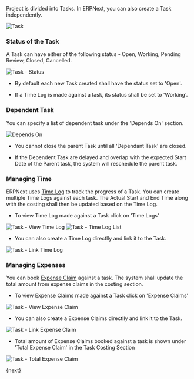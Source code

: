 Project is divided into Tasks. 
In ERPNext, you can also create a Task independently.

<img class="screenshot" alt="Task" src="{{docs_base_url}}/assets/img/project/task.png">

### Status of the Task

A Task can have either of the following status - Open, Working, Pending Review, Closed, Cancelled.

<img class="screenshot" alt="Task - Status" src="{{docs_base_url}}/assets/img/project/task_status.png">

* By default each new Task created shall have the status set to 'Open'.

* If a Time Log is made against a task, its status shall be set to 'Working'.

### Dependent Task

You can specify a list of dependent task under the 'Depends On' section.

<img class="screenshot" alt="Depends On" src="{{docs_base_url}}/assets/img/project/task_depends_on.png">

* You cannot close the parent Task until all 'Dependant Task' are closed.

* If the Dependent Task are delayed and overlap with the expected Start Date of the Parent task, the system will reschedule the parent task.

### Managing Time

ERPNext uses [Time Log]({{docs_base_url}}/user/manual/en/projects/time-log.html) to track the progress of a Task.
You can create multiple Time Logs against each task.
The Actual Start and End Time along with the costing shall then be updated based on the Time Log.

* To view Time Log made against a Task click on 'Time Logs'

<img class="screenshot" alt="Task - View Time Log" src="{{docs_base_url}}/assets/img/project/task_view_time_log.png">

<img class="screenshot" alt="Task - Time Log List" src="{{docs_base_url}}/assets/img/project/task_time_log_list.png">

* You can also create a Time Log directlly and link it to the Task.

<img class="screenshot" alt="Task - Link Time Log" src="{{docs_base_url}}/assets/img/project/task_time_log_link.png">

### Managing Expenses

You can book [Expense Claim]({{docs_base_url}}/user/manual/en/human-resource-management/expense-claim.html) against a task.
The system shall update the total amount from expense claims in the costing section.

* To view Expense Claims made against a Task click on 'Expense Claims'

<img class="screenshot" alt="Task - View Expense Claim" src="{{docs_base_url}}/assets/img/project/task_view_expense_claim.png">

* You can also create a Expense Claims directlly and link it to the Task.

<img class="screenshot" alt="Task - Link Expense Claim" src="{{docs_base_url}}/assets/img/project/task_expense_claim_link.png">

* Total amount of Expense Claims booked against a task is shown under 'Total Expense Claim' in the Task Costing Section

<img class="screenshot" alt="Task - Total Expense Claim" src="{{docs_base_url}}/assets/img/project/task_total_expense_claim.png">

{next}
